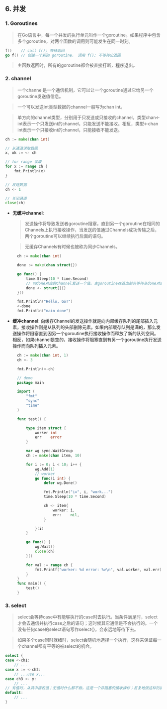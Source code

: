 ## 6. 并发

### 1. **Goroutines**

> 在Go语言中，每一个并发的执行单元叫作一个goroutine。如果程序中包含多个goroutine，对两个函数的调用则可能发生在同一时刻。

```go
f()    // call f(); 等待返回
go f() // 创建一个新的 goroutine， 调用 f(); 不等待它返回
```

> 主函数返回时，所有的goroutine都会被直接打断，程序退出。

### 2. **channel**

> 一个channel是一个通信机制，它可以让一个goroutine通过它给另一个goroutine发送值信息。

> 一个可以发送int类型数据的channel一般写为chan int。

> 单方向的channel类型，分别用于只发送或只接收的channel。类型chan<- int表示一个只发送int的channel，只能发送不能接收。相反，类型<-chan int表示一个只接收int的channel，只能接收不能发送。

```go
ch := make(chan int)

// 从通道读取数据
x, ok := <- ch

// for range 读取
for x := range ch {
    fmt.Println(x)
}

// 发送数据
ch <- 1

// 关闭通道
close(ch)
```
- **无缓冲channel**: 
    > 发送操作将导致发送者goroutine阻塞，直到另一个goroutine在相同的Channels上执行接收操作，当发送的值通过Channels成功传输之后，两个goroutine可以继续执行后面的语句。

    > 无缓存Channels有时候也被称为同步Channels。
  ```go
    ch := make(chan int)

    done := make(chan struct{})

    go func() {
        time.Sleep(10 * time.Second)
        // 向done对应的channel发送一个值。主goroutine在退出前先等待从done对应的channel接收一个值。
        done <- struct{}{}
    }()

    fmt.Println("Hello, Go!")
    <-done
    fmt.Println("main done")
  ```
- **缓冲channel**: 向缓存Channel的发送操作就是向内部缓存队列的尾部插入元素，接收操作则是从队列的头部删除元素。如果内部缓存队列是满的，那么发送操作将阻塞直到因另一个goroutine执行接收操作而释放了新的队列空间。相反，如果channel是空的，接收操作将阻塞直到有另一个goroutine执行发送操作而向队列插入元素。
  ```go
    ch := make(chan int, 1)
    ch <- 3

    fmt.Println(<-ch)

    // demo
    package main

    import (
        "fmt"
        "sync"
        "time"
    )

    func test() {

        type item struct {
            worker int
            err    error
        }

        var wg sync.WaitGroup
        ch := make(chan item, 10)

        for i := 0; i < 10; i++ {
            wg.Add(1)
            // worker
            go func(i int) {
                defer wg.Done()

                fmt.Println("i=", i, "work...")
                time.Sleep(10 * time.Second)

                ch <- item{
                    worker: i,
                    err:    nil,
                }

            }(i)
        }

        go func() {
            wg.Wait()
            close(ch)
        }()

        for val := range ch {
            fmt.Printf("worker: %d error: %v\n", val.worker, val.err)
        }
    }
    func main() {
        test()
    }

  ```
### 3. **select**

> select会等待case中有能够执行的case时去执行。当条件满足时，select才会去通信并执行case之后的语句；这时候其它通信是不会执行的。一个没有任何case的select语句写作select{}，会永远地等待下去。

> 如果多个case同时就绪时，select会随机地选择一个执行，这样来保证每一个channel都有平等的被select的机会。
```go
select {
case <-ch1:
    // ...
case x := <-ch2:
    // ...use x...
case ch3 <- y:
    // ...
// 有值时，从其中接收值；无值时什么都不做。这是一个非阻塞的接收操作；反复地做这样的操作叫做“轮询channel”。
default:
    // ...
}
```